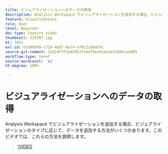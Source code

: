 ```yaml
---
title: ビジュアライゼーションへのデータの取得
description: Analysis Workspace でビジュアライゼーションを追加する場合、ビジュアライゼーションのタイプに応じて、データを追加する方法がいくつかあります。このビデオでは、これらの方法を説明します。
feature: Visualizations
role: User
level: Beginner
doc-type: feature video
thumbnail: 332507.jpg
kt: 7441
exl-id: 61d00599-c719-4bd7-8e74-ef0c2c89a55c
source-git-commit: 32424f3f2b05952fe4df9ea91dcbe51684cee905
workflow-type: tm+mt
source-wordcount: '62'
ht-degree: 100%

---
```


# ビジュアライゼーションへのデータの取得

Analysis Workspace でビジュアライゼーションを追加する場合、ビジュアライゼーションのタイプに応じて、データを追加する方法がいくつかあります。このビデオでは、これらの方法を説明します。

>[!VIDEO](https://video.tv.adobe.com/v/332507/?quality=12&learn=on)
